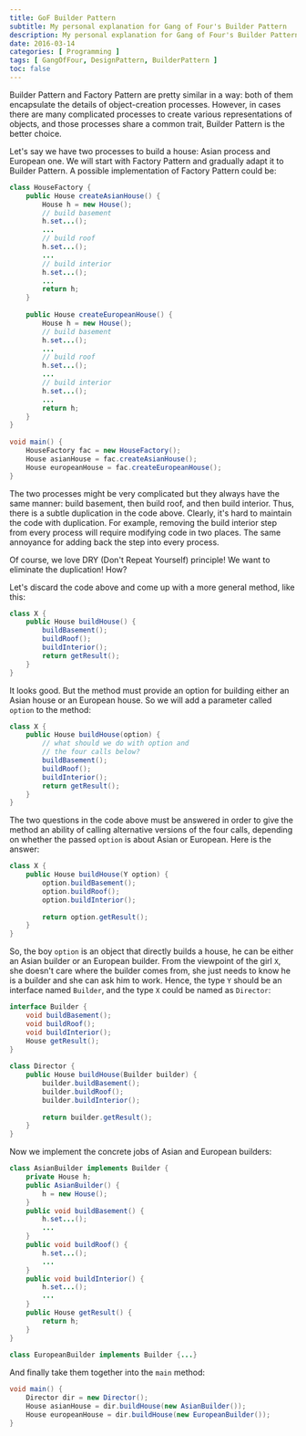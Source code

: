 ```yaml
---
title: GoF Builder Pattern
subtitle: My personal explanation for Gang of Four's Builder Pattern
description: My personal explanation for Gang of Four's Builder Pattern
date: 2016-03-14
categories: [ Programming ]
tags: [ GangOfFour, DesignPattern, BuilderPattern ]
toc: false
---
```


Builder Pattern and Factory Pattern are pretty similar in a way: both of them encapsulate the details of object-creation processes. However, in cases there are many complicated processes to create various representations of objects, and those processes share a common trait, Builder Pattern is the better choice.

Let's say we have two processes to build a house: Asian process and European one. We will start with Factory Pattern and gradually adapt it to Builder Pattern. A possible implementation of Factory Pattern could be:

```java
class HouseFactory {
    public House createAsianHouse() {
        House h = new House();
        // build basement
        h.set...();
        ...
        // build roof
        h.set...();
        ...
        // build interior
        h.set...();
        ...
        return h;
    }
     
    public House createEuropeanHouse() {
        House h = new House();
        // build basement
        h.set...();
        ...
        // build roof
        h.set...();
        ...
        // build interior
        h.set...();
        ...
        return h;
    }
}
 
void main() {
    HouseFactory fac = new HouseFactory();
    House asianHouse = fac.createAsianHouse();
    House europeanHouse = fac.createEuropeanHouse();
}
```

The two processes might be very complicated but they always have the same manner: build basement, then build roof, and then build interior. Thus, there is a subtle duplication in the code above. Clearly, it's hard to maintain the code with duplication. For example, removing the build interior step from every process will require modifying code in two places. The same annoyance for adding back the step into every process.

Of course, we love DRY (Don't Repeat Yourself) principle! We want to eliminate the duplication! How?

Let's discard the code above and come up with a more general method, like this:

```java
class X {
    public House buildHouse() {
        buildBasement();
        buildRoof();
        buildInterior();
        return getResult();
    }
}
```

It looks good. But the method must provide an option for building either an Asian house or an European house. So we will add a parameter called `option` to the method:

```java
class X {
    public House buildHouse(option) {
        // what should we do with option and
        // the four calls below?
        buildBasement();
        buildRoof();
        buildInterior();
        return getResult();
    }
}
```

The two questions in the code above must be answered in order to give the method an ability of calling alternative versions of the four calls, depending on whether the passed `option` is about Asian or European. Here is the answer:

```java
class X {
    public House buildHouse(Y option) {
        option.buildBasement();
        option.buildRoof();
        option.buildInterior();
         
        return option.getResult();
    }
}
```

So, the boy `option` is an object that directly builds a house, he can be either an Asian builder or an European builder. From the viewpoint of the girl `X`, she doesn't care where the builder comes from, she just needs to know he is a builder and she can ask him to work. Hence, the type `Y` should be an interface named `Builder`, and the type `X` could be named as `Director`:

```java
interface Builder {
    void buildBasement();
    void buildRoof();
    void buildInterior();
    House getResult();
}
 
class Director {
    public House buildHouse(Builder builder) {
        builder.buildBasement();
        builder.buildRoof();
        builder.buildInterior();
         
        return builder.getResult();
    }
}
```

Now we implement the concrete jobs of Asian and European builders:

```java
class AsianBuilder implements Builder {
    private House h;
    public AsianBuilder() {
        h = new House();
    }
    public void buildBasement() {
        h.set...();
        ...
    }
    public void buildRoof() {
        h.set...();
        ...
    }
    public void buildInterior() {
        h.set...();
        ...
    }
    public House getResult() {
        return h;
    }
}
 
class EuropeanBuilder implements Builder {...}
```

And finally take them together into the `main` method:

```java
void main() {
    Director dir = new Director();
    House asianHouse = dir.buildHouse(new AsianBuilder());
    House europeanHouse = dir.buildHouse(new EuropeanBuilder());
}
```
